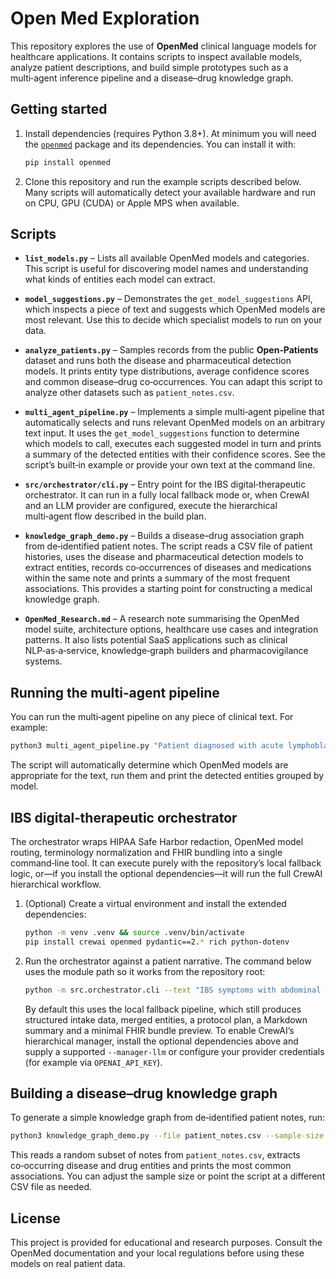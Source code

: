 # Open Med Exploration

This repository explores the use of **OpenMed** clinical language models for healthcare
applications.  It contains scripts to inspect available models, analyze patient
descriptions, and build simple prototypes such as a multi‑agent inference pipeline
and a disease–drug knowledge graph.

## Getting started

1. Install dependencies (requires Python 3.8+).  At minimum you will need
   the [`openmed`](https://pypi.org/project/openmed/) package and its
   dependencies.  You can install it with:

   ```bash
   pip install openmed
    ```

2. Clone this repository and run the example scripts described below.  Many
   scripts will automatically detect your available hardware and run on CPU,
   GPU (CUDA) or Apple MPS when available.

## Scripts

* **`list_models.py`** – Lists all available OpenMed models and
  categories.  This script is useful for discovering model names and
  understanding what kinds of entities each model can extract.

* **`model_suggestions.py`** – Demonstrates the `get_model_suggestions` API,
  which inspects a piece of text and suggests which OpenMed models are most
  relevant.  Use this to decide which specialist models to run on your data.

* **`analyze_patients.py`** – Samples records from the public
  **Open‑Patients** dataset and runs both the disease and pharmaceutical
  detection models.  It prints entity type distributions, average confidence
  scores and common disease–drug co‑occurrences.  You can adapt this script
  to analyze other datasets such as `patient_notes.csv`.

* **`multi_agent_pipeline.py`** – Implements a simple multi‑agent
  pipeline that automatically selects and runs relevant OpenMed models on an
  arbitrary text input.  It uses the `get_model_suggestions` function to
  determine which models to call, executes each suggested model in turn and
  prints a summary of the detected entities with their confidence scores.  See
  the script’s built‑in example or provide your own text at the command line.
* **`src/orchestrator/cli.py`** – Entry point for the IBS digital‑therapeutic
  orchestrator.  It can run in a fully local fallback mode or, when CrewAI and
  an LLM provider are configured, execute the hierarchical multi‑agent flow
  described in the build plan.

* **`knowledge_graph_demo.py`** – Builds a disease–drug association
  graph from de‑identified patient notes.  The script reads a CSV file of
  patient histories, uses the disease and pharmaceutical detection models to
  extract entities, records co‑occurrences of diseases and medications within
  the same note and prints a summary of the most frequent associations.  This
  provides a starting point for constructing a medical knowledge graph.

* **`OpenMed_Research.md`** – A research note summarising the OpenMed
  model suite, architecture options, healthcare use cases and integration
  patterns.  It also lists potential SaaS applications such as clinical
  NLP‑as‑a‑service, knowledge‑graph builders and pharmacovigilance systems.

## Running the multi‑agent pipeline

You can run the multi‑agent pipeline on any piece of clinical text.  For example:

```bash
python3 multi_agent_pipeline.py "Patient diagnosed with acute lymphoblastic leukemia and started on imatinib."
```

The script will automatically determine which OpenMed models are appropriate
for the text, run them and print the detected entities grouped by model.

## IBS digital‑therapeutic orchestrator

The orchestrator wraps HIPAA Safe Harbor redaction, OpenMed model routing,
terminology normalization and FHIR bundling into a single command‑line tool.
It can execute purely with the repository’s local fallback logic, or—if you
install the optional dependencies—it will run the full CrewAI hierarchical
workflow.

1. (Optional) Create a virtual environment and install the extended
   dependencies:

   ```bash
   python -m venv .venv && source .venv/bin/activate
   pip install crewai openmed pydantic==2.* rich python-dotenv
   ```

2. Run the orchestrator against a patient narrative.  The command below uses
   the module path so it works from the repository root:

   ```bash
   python -m src.orchestrator.cli --text "IBS symptoms with abdominal pain and bloating; tried peppermint oil; on omeprazole; anxiety present."
   ```

   By default this uses the local fallback pipeline, which still produces
   structured intake data, merged entities, a protocol plan, a Markdown
   summary and a minimal FHIR bundle preview.  To enable CrewAI’s hierarchical
   manager, install the optional dependencies above and supply a supported
   `--manager-llm` or configure your provider credentials (for example via
   `OPENAI_API_KEY`).

## Building a disease–drug knowledge graph

To generate a simple knowledge graph from de‑identified patient notes, run:

```bash
python3 knowledge_graph_demo.py --file patient_notes.csv --sample-size 50
```

This reads a random subset of notes from `patient_notes.csv`, extracts
co‑occurring disease and drug entities and prints the most common
associations.  You can adjust the sample size or point the script at a
different CSV file as needed.

## License

This project is provided for educational and research purposes.  Consult the
OpenMed documentation and your local regulations before using these models on
real patient data.
